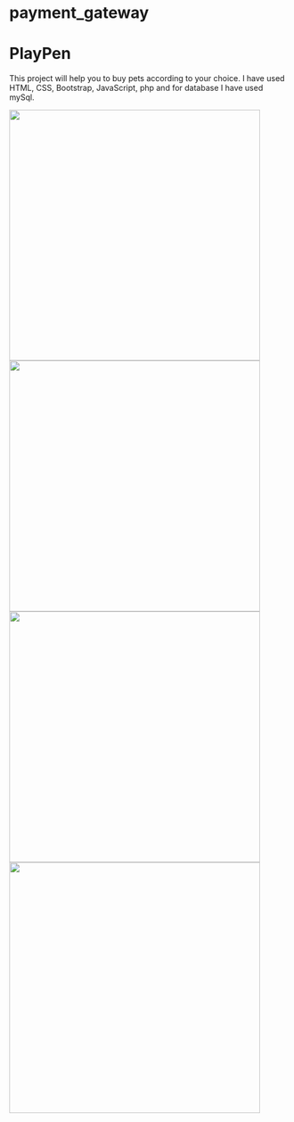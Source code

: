 # payment_gateway
<h1>PlayPen</h1>
<p>This project will help you to buy pets according to your choice. I have used HTML, CSS, Bootstrap, JavaScript, php and for database I have used mySql.</p>
<img src="payment_gateway/screenshots/ss1.jpeg" height="450"  />
<img src="payment_gateway/screenshots/ss2.jpeg" height="450"  />
<img src="payment_gateway/screenshots/ss3.jpeg" height="450"  />
<img src="payment_gateway/screenshots/ss4.jpeg" height="450"  />

